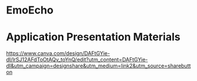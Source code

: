 # EmoEcho

# Application Presentation Materials

https://www.canva.com/design/DAFtGYie-dI/lrSJ12AFdToOtAQv_toYnQ/edit?utm_content=DAFtGYie-dI&utm_campaign=designshare&utm_medium=link2&utm_source=sharebutton
